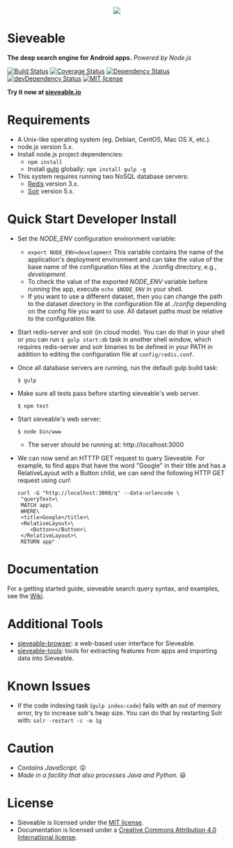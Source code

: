 <p align="center">
  <a href="http://sieveable.io">
    <img src="http://sieveable.io/images/sieveable.png">
  </a>
</p>

# Sieveable
**The deep search engine for Android apps.** *Powered by Node.js*

[![Build Status](https://travis-ci.org/sikuli/sieveable.svg?branch=master)](http://travis-ci.org/sikuli/sieveable) [![Coverage Status](https://coveralls.io/repos/sikuli/sieveable/badge.svg)](https://coveralls.io/r/sikuli/sieveable) [![Dependency Status](https://david-dm.org/sikuli/sieveable.svg)](https://david-dm.org/sikuli/sieveable) [![devDependency Status](https://david-dm.org/sikuli/sieveable/dev-status.svg)](https://david-dm.org/sikuli/sieveable#info=devDependencies) [![MIT license](http://img.shields.io/badge/license-MIT-blue.svg)](./LICENSE.txt)

**Try it now at [sieveable.io](http://sieveable.io)**

# Requirements
- A Unix-like operating system (eg. Debian, CentOS, Mac OS X, etc.).
- node.js version 5.x.
- Install node.js project dependencies:
  - `npm install`
  - Install [gulp]('http://gulpjs.com/') globally: `npm install gulp -g`
- This system requires running two NoSQL database servers:
  - [Redis]('http://redis.io/') version 3.x.
  - [Solr]('http://lucene.apache.org/solr/') version 5.x.

# Quick Start Developer Install

- Set the *NODE_ENV* configuration environment variable:
  -  `export NODE_ENV=development` This variable contains the name of the application's deployment environment and can take the value of the base name of the configuration files at the ./config directory, e.g., _development_.
  - To check the value of the exported *NODE_ENV* variable before running the app, execute `echo $NODE_ENV` in your shell.
  - If you want to use a different dataset, then you can change the path to the dataset directory in the configuration file at *./config* depending on the config file you want to use. All dataset paths must be relative to the configuration file.
- Start redis-server and solr (in cloud mode). You can do that in your shell or you can run ``` $ gulp start:db ``` task in another shell window, which requires redis-server and solr binaries to be defined in your PATH in addition to editing the configuration file at ```config/redis.conf```.
- Once all database servers are running, run the default gulp build task:

  ```shell
  $ gulp
  ```
- Make sure all tests pass before starting sieveable's web server.

  ```shell
  $ npm test
  ```
- Start sieveable's web server:

  ```shell
  $ node bin/www
  ```
  - The server should be running at: http://localhost:3000
- We can now send an HTTTP GET request to query Sieveable. For example, to find apps that have the word "Google" in their title and has a RelativeLayout with a Button child, we can send the following HTTP GET request using *curl*:

  ```shell
  curl -G "http://localhost:3000/q" --data-urlencode \
   "queryText=\
   MATCH app\
   WHERE\
   <title>Google</title>\
   <RelativeLayout>\
      <Button></Button>\
   </RelativeLayout>\
   RETURN app"
  ```

# Documentation
For a getting started guide, sieveable search query syntax, and examples, see the [Wiki](https://github.com/sikuli/sieveable/wiki).

# Additional Tools
- [sieveable-browser](https://github.com/sieveable/sieveable-browser): a web-based user interface for Sieveable.
- [sieveable-tools](https://github.com/sieveable/sieveable-tools): tools for extracting features from apps and importing data into Sieveable.

# Known Issues
- If the code indexing task (```gulp index:code```) fails with an out of memory error, try to increase solr's heap size. You can do that by restarting Solr with: ```solr -restart -c -m 1g```

# Caution
- *Contains JavaScript.* :astonished:
- *Made in a facility that also processes Java and Python.*  :smiley:

# License
- Sieveable is licensed under the [MIT license](./LICENSE.txt).
- Documentation is licensed under a [Creative Commons Attribution 4.0 International license](./LICENSE-docs).
